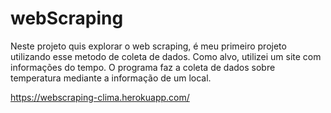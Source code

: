 # webScraping
Neste projeto quis explorar o web scraping, é meu primeiro projeto utilizando esse metodo de coleta de dados. Como alvo, utilizei um site com informações do tempo. O programa faz a coleta de dados sobre temperatura mediante a informação de um local.

https://webscraping-clima.herokuapp.com/
